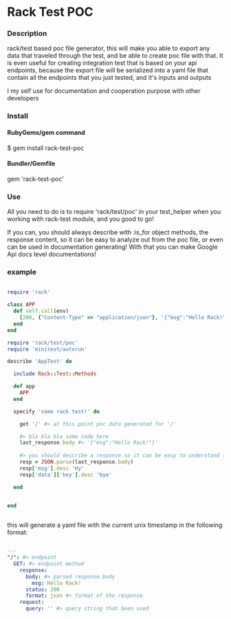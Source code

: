 Rack Test POC
=============

### Description

rack/test based poc file generator, this will make you able to export 
any data that traveled through the test, and be able to create poc 
file with that. It is even useful for creating integration test that 
is based on your api endpoints, because the export file will be 
serialized into a yaml file that contain all the endpoints that 
you just tested, and it's inputs and outputs

I my self use for documentation and cooperation purpose with other developers

### Install

#### RubyGems/gem command

  $ gem install rack-test-poc

#### Bundler/Gemfile

  gem 'rack-test-poc'

### Use

All you need to do is to require 'rack/test/poc' in your test_helper 
when you working with rack-test module,
and you good to go!

If you can, you should always describe with :is_for object methods, the response content,
so it can be easy to analyze out from the poc file, or even can be used in documentation generating!
With that you can make Google Api docs level documentations!

### example

```ruby

require 'rack'

class APP
  def self.call(env)
    [200, {"Content-Type" => "application/json"}, '{"msg":"Hello Rack!"}']
  end
end

require 'rack/test/poc'
require 'minitest/autorun'

describe 'AppTest' do

  include Rack::Test::Methods

  def app
    APP
  end

  specify 'some rack test!' do

    get '/' #> at this point poc data generated for '/'

    #> bla bla bla some code here
    last_response.body #> '{"msg":"Hello Rack!"}'
    
    #> you should describe a response so it can be easy to understand from the poc!
    resp = JSON.parse(last_response.body)
    resp['msg'].desc 'Hy'
    resp['data']['key'].desc 'bye'

  end


end  
  
```

this will generate a yaml file with the current unix timestamp in the following format:

```yaml

---
"/": #> endpoint
  GET: #> endpoint method
    response: 
      body: #> parsed response.body
        msg: Hello Rack!
      status: 200
      format: json #> format of the response
    request:
      query: '' #> query string that been used


```
